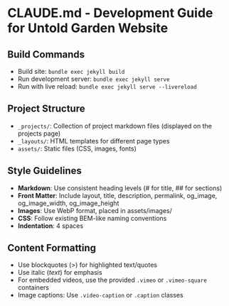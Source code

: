 # CLAUDE.md - Development Guide for Untold Garden Website

## Build Commands
- Build site: `bundle exec jekyll build`
- Run development server: `bundle exec jekyll serve`
- Run with live reload: `bundle exec jekyll serve --livereload`

## Project Structure
- `_projects/`: Collection of project markdown files (displayed on the projects page)
- `_layouts/`: HTML templates for different page types
- `assets/`: Static files (CSS, images, fonts)

## Style Guidelines
- **Markdown**: Use consistent heading levels (# for title, ## for sections)
- **Front Matter**: Include layout, title, description, permalink, og_image, og_image_width, og_image_height
- **Images**: Use WebP format, placed in assets/images/
- **CSS**: Follow existing BEM-like naming conventions
- **Indentation**: 4 spaces

## Content Formatting
- Use blockquotes (>) for highlighted text/quotes
- Use italic (*text*) for emphasis
- For embedded videos, use the provided `.vimeo` or `.vimeo-square` containers
- Image captions: Use `.video-caption` or `.caption` classes